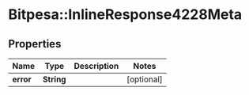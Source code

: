 # Bitpesa::InlineResponse4228Meta

## Properties
Name | Type | Description | Notes
------------ | ------------- | ------------- | -------------
**error** | **String** |  | [optional] 


